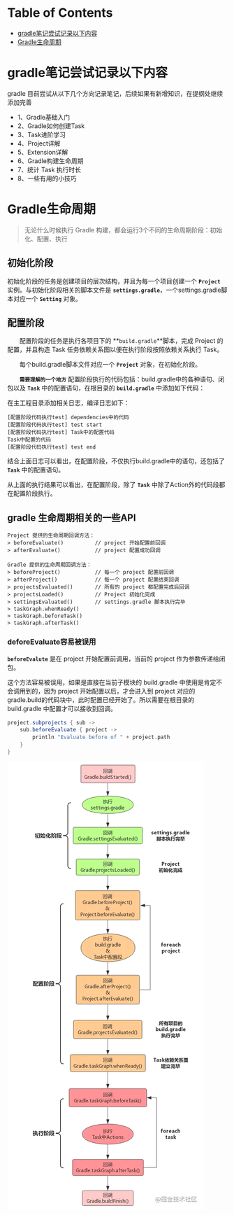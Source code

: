 Table of Contents
=================

* [gradle笔记尝试记录以下内容](#gradle笔记尝试记录以下内容)
* [Gradle生命周期](#Gradle生命周期)

# gradle笔记尝试记录以下内容
gradle 目前尝试从以下几个方向记录笔记，后续如果有新增知识，在提纲处继续添加完善
* 1、Gradle基础入门
* 2、Gradle如何创建Task
* 3、Task进阶学习
* 4、Project详解
* 5、Extension详解
* 6、Gradle构建生命周期
* 7、统计 Task 执行时长
* 8、一些有用的小技巧

# Gradle生命周期
> 无论什么时候执行 Gradle 构建，都会运行3个不同的生命周期阶段：初始化、配置、执行

## 初始化阶段
初始化阶段的任务是创建项目的层次结构，并且为每一个项目创建一个 **`Project`** 实例。与初始化阶段相关的脚本文件是 **`settings.gradle`**，一个settings.gradle脚本对应一个 **`Setting`** 对象。

## 配置阶段
&emsp;&emsp;配置阶段的任务是执行各项目下的 **`build.gradle`**脚本，完成 Project 的配置，并且构造 Task 任务依赖关系图以便在执行阶段按照依赖关系执行 Task。

&emsp;&emsp;每个build.gradle脚本文件对应一个 **`Project`** 对象，在初始化阶段。

&emsp;&emsp;**`需要理解的一个地方`** 配置阶段执行的代码包括：build.gradle中的各种语句、闭包以及 **`Task`** 中的配置语句，在根目录的 **`build.gradle`** 中添加如下代码：

在主工程目录添加相关日志，编译日志如下：
```
[配置阶段代码执行test] dependencies中的代码
[配置阶段代码执行test] test start
[配置阶段代码执行test] Task中的配置代码
Task中配置的代码
[配置阶段代码执行test] test end
```
结合上面日志可以看出，在配置阶段，不仅执行build.gradle中的语句，还包括了 **`Task`** 中的配置语句。

从上面的执行结果可以看出，在配置阶段，除了 **`Task`** 中除了Action外的代码段都在配置阶段执行。

## gradle 生命周期相关的一些API
```
Project 提供的生命周期回调方法：
> beforeEvaluate()          // project 开始配置前回调
> afterEvaluate()           // project 配置成功回调

Gradle 提供的生命周期回调方法：
> beforeProject()           // 每一个 project 配置前回调
> afterProject()            // 每一个 project 配置结束回调
> projectsEvaluated()       // 所有的 project 都配置完成后回调
> projectsLoaded()          // Project 初始化完成
> settingsEvaluated()       // settings.gradle 脚本执行完毕
> taskGraph.whenReady()
> taskGraph.beforeTask()
> taskGraph.afterTask()
```
### deforeEvaluate容易被误用
**`beforeEvalute`** 是在 project 开始配置前调用，当前的 project 作为参数传递给闭包。

这个方法容易被误用，如果是直接在当前子模块的 build.gradle 中使用是肯定不会调用到的，因为 project 开始配置以后，才会进入到 project 对应的gradle.build的代码块中，此时配置已经开始了。所以需要在根目录的 build.gradle 中配置才可以接收到回调。
```groovy
project.subprojects { sub ->
    sub.beforeEvaluate { project ->
        println "Evaluate before of " + project.path 
    }
}
```


![img.png](img.png)